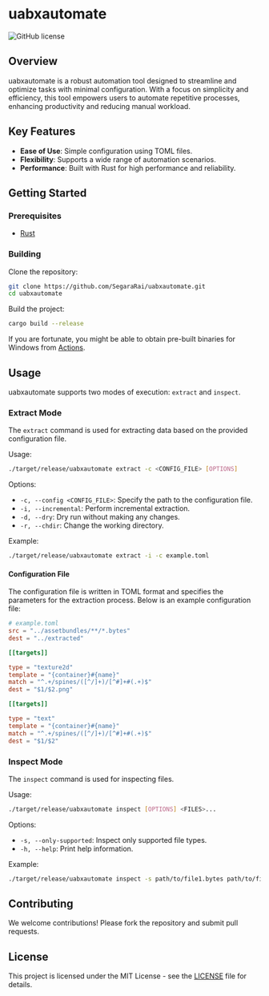 # uabxautomate

![GitHub license](https://img.shields.io/badge/license-MIT-blue.svg)

## Overview

uabxautomate is a robust automation tool designed to streamline and optimize tasks with minimal configuration. With a focus on simplicity and efficiency, this tool empowers users to automate repetitive processes, enhancing productivity and reducing manual workload.

## Key Features

- **Ease of Use**: Simple configuration using TOML files.
- **Flexibility**: Supports a wide range of automation scenarios.
- **Performance**: Built with Rust for high performance and reliability.

## Getting Started

### Prerequisites

- [Rust](https://www.rust-lang.org/tools/install)

### Building

Clone the repository:

```sh
git clone https://github.com/SegaraRai/uabxautomate.git
cd uabxautomate
```

Build the project:

```sh
cargo build --release
```

If you are fortunate, you might be able to obtain pre-built binaries for Windows from [Actions](https://github.com/SegaraRai/uabxautomate/actions).

## Usage

uabxautomate supports two modes of execution: `extract` and `inspect`.

### Extract Mode

The `extract` command is used for extracting data based on the provided configuration file.

Usage:

```sh
./target/release/uabxautomate extract -c <CONFIG_FILE> [OPTIONS]
```

Options:

- `-c, --config <CONFIG_FILE>`: Specify the path to the configuration file.
- `-i, --incremental`: Perform incremental extraction.
- `-d, --dry`: Dry run without making any changes.
- `-r, --chdir`: Change the working directory.

Example:

```sh
./target/release/uabxautomate extract -i -c example.toml
```

#### Configuration File

The configuration file is written in TOML format and specifies the parameters for the extraction process. Below is an example configuration file:

```toml
# example.toml
src = "../assetbundles/**/*.bytes"
dest = "../extracted"

[[targets]]

type = "texture2d"
template = "{container}#{name}"
match = "^.+/spines/([^/]+)/[^#]+#(.+)$"
dest = "$1/$2.png"

[[targets]]

type = "text"
template = "{container}#{name}"
match = "^.+/spines/([^/]+)/[^#]+#(.+)$"
dest = "$1/$2"
```

### Inspect Mode

The `inspect` command is used for inspecting files.

Usage:

```sh
./target/release/uabxautomate inspect [OPTIONS] <FILES>...
```

Options:

- `-s, --only-supported`: Inspect only supported file types.
- `-h, --help`: Print help information.

Example:

```sh
./target/release/uabxautomate inspect -s path/to/file1.bytes path/to/file2.bytes
```

## Contributing

We welcome contributions! Please fork the repository and submit pull requests.

## License

This project is licensed under the MIT License - see the [LICENSE](LICENSE) file for details.
